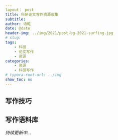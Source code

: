 ```yaml
---
layout： post
title: 科研论文写作资源收集
subtitle: 
author: 诗乾
date: @date
header-img: ../img/2021/post-bg-2021-surfing.jpg
# slug: 
tags:
    - 科研
    - 论文写作
    - 资源
categories:
    - 资源
    - 科研写作
# typora-root-url: ../img
show_toc: no
---
```


## 写作技巧

## 写作语料库



*持续更新中...*

